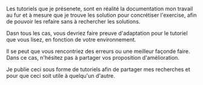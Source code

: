 Les tutoriels que je présenete, sont en réalité la documentation mon travail au fur et à mesure que je trouve les solution pour concrétiser l'exercise, afin de pouvoir les refaire sans à rechercher les solutions.

Dasn tous les cas, vous devriez faire preuve d'adaptation pour le tutoriel que vous lisez, en fonction de votre environnement.

Il se peut que vous rencontriez des erreurs ou une meilleur façonde faire. Dans ce cas, n'hésitez pas à partager vos proposition d'amélioration.

Je publie ceci sous forme de tutoriels afin de partager mes recherches et pour que ceci soit utile à quelqu'un d'autre.